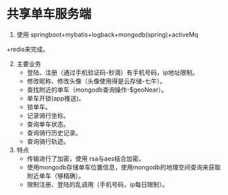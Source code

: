 # 共享单车服务端

1. 使用 springboot+mybatis+logback+mongodb(spring)+activeMq

+redis来完成。

2. 主要业务
   - 登陆、注册（通过手机验证码-秒滴）有手机号码，ip地址限制。
   - 修改昵称、修改头像（头像使用得是云存储-七牛）。
   - 查找附近的单车（mongodb查询操作-$geoNear）。
   - 单车开锁(app推送)。
   - 锁单车。
   - 记录骑行坐标。
   - 查询单车状态。
   - 查询骑行历史记录。
   - 查询骑行轨迹。
3. 特点
   - 传输进行了加密，使用 rsa与aes结合加密。
   - 使用mongodb存储单车位置信息，使用mongodb的地理空间查询来获取附近单车（够精确）。
   - 限制注册、登陆的乱调用（手机号码，ip每日限制）。